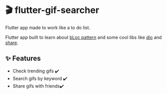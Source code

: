 # :clapper: flutter-gif-searcher
Flutter app made to work like a to do list.

Flutter app built to learn about [bLoc pattern](https://bloclibrary.dev/#/) and some cool libs like [dio](https://pub.dev/packages/dio) and [share](https://pub.dev/packages/share).



## :sparkles: Features
- Check trending gifs :heavy_check_mark:
- Search gifs by keyword :heavy_check_mark:
- Share gifs with friends:heavy_check_mark:
